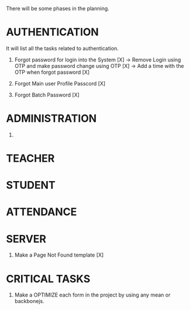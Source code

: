<!-- Final Plan To Do In The Project -->
There will be some phases in the planning.

# AUTHENTICATION #

It will list all the tasks related to authentication.

1. Forgot password for login into the System [X]
	-> Remove Login using OTP and make password change using OTP [X]
	-> Add a time with the OTP when forgot password [X]
2. Forgot Main user Profile Passcord [X]
	
3. Forgot Batch Password [X]

# ADMINISTRATION #

1. 

# TEACHER #

# STUDENT #

# ATTENDANCE #


# SERVER #

1. Make a Page Not Found template [X]


# CRITICAL TASKS #
1. Make a OPTIMIZE each form in the project by using any mean or backbonejs. 

